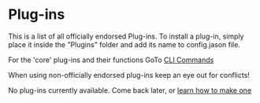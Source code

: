 # Plug-ins

This is a list of all officially endorsed Plug-ins. To install a plug-in, simply
place it inside the "Plugins" folder and add its name to config.jason file.

For the 'core' plug-ins and their functions GoTo [CLI Commands](/cli)

When using non-officially endorsed plug-ins keep an eye out for conflicts!

No plug-ins currently available. Come back later, or [learn how to make one](/dev)
